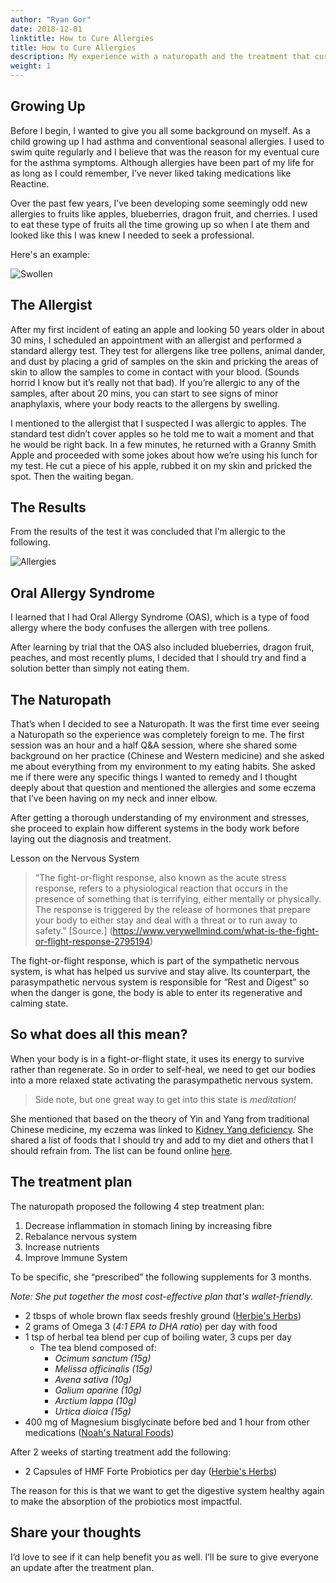 ```yaml
---
author: "Ryan Gor"
date: 2018-12-01
linktitle: How to Cure Allergies
title: How to Cure Allergies
description: My experience with a naturopath and the treatment that cures allergies.
weight: 1
---
```


## Growing Up

Before I begin, I wanted to give you all some background on myself. As a child growing up I had asthma and conventional seasonal allergies. I used to swim quite regularly and I believe that was the reason for my eventual cure for the asthma symptoms. Although allergies have been part of my life for as long as I could remember, I’ve never liked taking medications like Reactine. 

Over the past few years, I’ve been developing some seemingly odd new allergies to fruits like apples, blueberries, dragon fruit, and cherries. I used to eat these type of fruits all the time growing up so when I ate them and looked like this I was knew I needed to seek a professional. 

Here's an example:

![Swollen](/images/swollen.jpeg)

## The Allergist
After my first incident of eating an apple and looking 50 years older in about 30 mins, I scheduled an appointment with an allergist and performed a standard allergy test. They test for allergens like tree pollens, animal dander, and dust by placing a grid of samples on the skin and pricking the areas of skin to allow the samples to come in contact with your blood. (Sounds horrid I know but it’s really not that bad). If you’re allergic to any of the samples, after about 20 mins, you can start to see signs of minor anaphylaxis, where your body reacts to the allergens by swelling. 

I mentioned to the allergist that I suspected I was allergic to apples. The standard test didn’t cover apples so he told me to wait a moment and that he would be right back. In a few minutes, he returned with a Granny Smith Apple and proceeded with some jokes about how we’re using his lunch for my test. He cut a piece of his apple, rubbed it on my skin and pricked the spot. Then the waiting began. 

## The Results 

From the results of the test it was concluded that I’m allergic to the following. 

![Allergies](/images/allergies.jpeg)

## Oral Allergy Syndrome

I learned that I had Oral Allergy Syndrome (OAS), which is a type of food allergy where the body confuses the allergen with tree pollens.

After learning by trial that the OAS also included blueberries, dragon fruit, peaches, and most recently plums, I decided that I should try and find a solution better than simply not eating them. 

## The Naturopath

That’s when I decided to see a Naturopath. It was the first time ever seeing a Naturopath so the experience was completely foreign to me. The first session was an hour and a half Q&A session, where she shared some background on her practice (Chinese and Western medicine) and she asked me about everything from my environment to my eating habits. She asked me if there were any specific things I wanted to remedy and I thought deeply about that question and mentioned the allergies and some eczema that I’ve been having on my neck and inner elbow.

After getting a thorough understanding of my environment and stresses, she proceed to explain how different systems in the body work before laying out the diagnosis and treatment.

Lesson on the Nervous System

> “The fight-or-flight response, also known as the acute stress response, refers to a physiological reaction that occurs in the presence of something that is terrifying, either mentally or physically. The response is triggered by the release of hormones that prepare your body to either stay and deal with a threat or to run away to safety.” 
[Source.] (https://www.verywellmind.com/what-is-the-fight-or-flight-response-2795194)

The fight-or-flight response, which is part of the sympathetic nervous system, is what has helped us survive and stay alive. Its counterpart, the parasympathetic nervous system is responsible for “Rest and Digest” so when the danger is gone, the body is able to enter its regenerative and calming state.

## So what does all this mean?

When your body is in a fight-or-flight state, it uses its energy to survive rather than regenerate. So in order to self-heal, we need to get our bodies into a more relaxed state activating the parasympathetic nervous system.

>Side note, but one great way to get into this state is *meditation!*

She mentioned that based on the theory of Yin and Yang from traditional Chinese medicine, my eczema was linked to [Kidney Yang deficiency](http://www.shen-nong.com/eng/principles/kidneyyinyang.html). She shared a list of foods that I should try and add to my diet and others that I should refrain from. The list can be found online [here](https://acupuncture.rhizome.net.nz/acupuncture/dietary-therapy/yang-deficiency/).

## The treatment plan

The naturopath proposed the following 4 step treatment plan:

1. Decrease inflammation in stomach lining by increasing fibre
2. Rebalance nervous system
3. Increase nutrients
4. Improve Immune System

To be specific, she “prescribed” the following supplements for 3 months. 

*Note: She put together the most cost-effective plan that's wallet-friendly.*

* 2 tbsps of whole brown flax seeds freshly ground ([Herbie's Herbs](https://herbies-herbs.com/flax-p834?search=flax%20seed))
* 2 grams of Omega 3 (*4:1 EPA to DHA ratio*) per day with food
* 1 tsp of herbal tea blend per cup of boiling water, 3 cups per day
	* The tea blend composed of:
		* *Ocimum sanctum (15g)*
		* *Melissa officinalis (15g)*
		* *Avena sativa (10g)*
		* *Galium aparine (10g)*
		* *Arctium lappa (10g)*
		* *Urtica dioica (15g)*
* 400 mg of Magnesium bisglycinate before bed and 1 hour from other medications ([Noah's Natural Foods](https://www.noahsnaturalfoods.ca/canprev-magnesium-bis-glycinate-200-bonus-90-30-veg-caps/)) 

After 2 weeks of starting treatment add the following:

* 2 Capsules of HMF Forte Probiotics per day ([Herbie's Herbs](https://www.noahsnaturalfoods.ca/genestra-hmf-powder-60-g/))

The reason for this is that we want to get the digestive system healthy again to make the absorption of the probiotics most impactful.

## Share your thoughts

I’d love to see if it can help benefit you as well. I’ll be sure to give everyone an update after the treatment plan.



